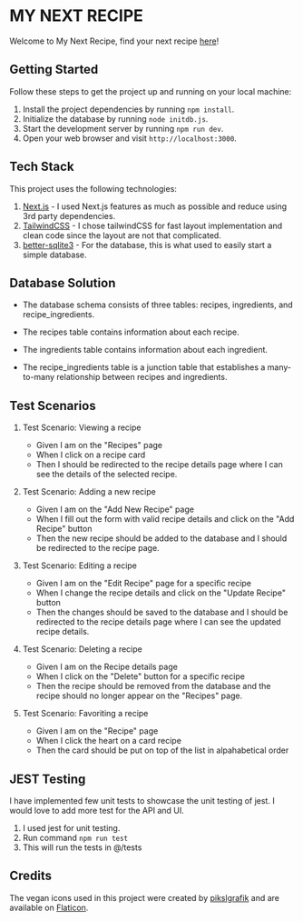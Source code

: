 # MY NEXT RECIPE

Welcome to My Next Recipe, find your next recipe [here](https://my-next-recipe.vercel.app/)!

## Getting Started

Follow these steps to get the project up and running on your local machine:

1. Install the project dependencies by running `npm install`.
1. Initialize the database by running `node initdb.js`.
1. Start the development server by running `npm run dev`.
1. Open your web browser and visit `http://localhost:3000`.


## Tech Stack

This project uses the following technologies:

1. [Next.js](https://nextjs.org/) - I used Next.js features as much as possible and reduce using 3rd party dependencies.
1. [TailwindCSS](https://tailwindcss.com/) - I chose tailwindCSS for fast layout implementation and clean code since the layout are not that complicated.
1. [better-sqlite3](https://github.com/JoshuaWise/better-sqlite3) - For the database, this is what used to easily start a simple database.

## Database Solution
 - The database schema consists of three tables: recipes, ingredients, and recipe_ingredients.

 - The recipes table contains information about each recipe.

 - The ingredients table contains information about each ingredient.

 - The recipe_ingredients table is a junction table that establishes a many-to-many relationship between recipes and ingredients.

 ## Test Scenarios

 1. Test Scenario: Viewing a recipe

    - Given I am on the "Recipes" page
    - When I click on a recipe card
    - Then I should be redirected to the recipe details page where I can see the details of the selected recipe.

 1. Test Scenario: Adding a new recipe
    - Given I am on the "Add New Recipe" page
    - When I fill out the form with valid recipe details and click on the "Add Recipe" button
    - Then the new recipe should be added to the database and I should be redirected to the recipe page.

1. Test Scenario: Editing a recipe

    - Given I am on the "Edit Recipe" page for a specific recipe
    - When I change the recipe details and click on the "Update Recipe" button
    - Then the changes should be saved to the database and I should be redirected to the recipe details page where I can see the updated recipe details.

1. Test Scenario: Deleting a recipe

    - Given I am on the Recipe details page
    - When I click on the "Delete" button for a specific recipe
    - Then the recipe should be removed from the database and the recipe should no longer appear on the "Recipes" page.

1. Test Scenario: Favoriting a recipe

    - Given I am on the "Recipe" page
    - When I click the heart on a card recipe
    - Then the card should be put on top of the list in alpahabetical order


## JEST Testing
I have implemented few unit tests to showcase the unit testing of jest. I would love to add more test for the API and UI.

1. I used jest for unit testing.
1. Run command `npm run test`
1. This will run the tests in @/tests

## Credits

The vegan icons used in this project were created by [pikslgrafik](https://www.flaticon.com/authors/pikslgrafik) and are available on [Flaticon](https://www.flaticon.com/free-icons/vegan).